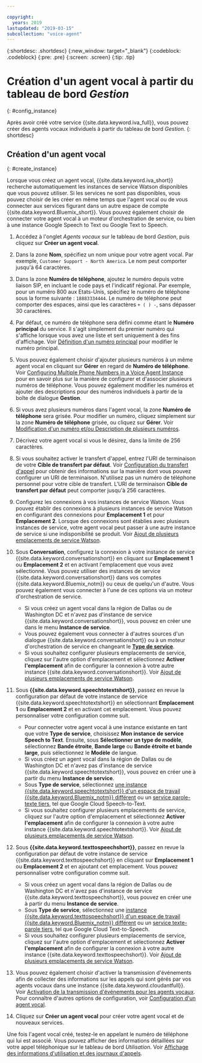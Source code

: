 ```yaml
---

copyright:
  years: 2019
lastupdated: "2019-03-15"
subcollection: "voice-agent"
---
```


{:shortdesc: .shortdesc}
{:new_window: target="_blank"}
{:codeblock: .codeblock}
{:pre: .pre}
{:screen: .screen}
{:tip: .tip}


# Création d'un agent vocal à partir du tableau de bord _Gestion_
{: #config_instance}

Après avoir créé votre service {{site.data.keyword.iva_full}}, vous pouvez créer des agents vocaux individuels à partir du tableau de bord _Gestion_.
{: shortdesc}


## Création d'un agent vocal
{: #create_instance}

Lorsque vous créez un agent vocal, {{site.data.keyword.iva_short}} recherche automatiquement les instances de service Watson disponibles que vous pouvez utiliser. Si les services ne sont pas disponibles, vous pouvez choisir de les créer en même temps que l'agent vocal ou de vous connecter aux services figurant dans un autre espace de compte {{site.data.keyword.Bluemix_short}}. Vous pouvez également choisir de connecter votre agent vocal à un moteur d'orchestration de service, ou bien à une instance Google Speech to Text ou Google Text to Speech.

1. Accédez à l'onglet _Agents vocaux_ sur le tableau de bord _Gestion_, puis cliquez sur **Créer un agent vocal**.

1. Dans la zone **Nom**, spécifiez un nom unique pour votre agent vocal. Par exemple, `Customer Support - North America`. Le nom peut comporter jusqu'à 64 caractères.

1. Dans la zone **Numéro de téléphone**, ajoutez le numéro depuis votre liaison SIP, en incluant le code pays et l'indicatif régional. Par exemple, pour un numéro 800 aux Etats-Unis, spécifiez le numéro de téléphone sous la forme suivante : `18883334444`. Le numéro de téléphone peut comporter des espaces, ainsi que les caractères `+ ( ) -`, sans dépasser 30 caractères.

1. Par défaut, ce numéro de téléphone sera défini comme étant le **Numéro principal** du service. Il s'agit simplement du premier numéro qui s'affiche lorsque vous avez une liste et sert uniquement à des fins d'affichage. Voir [Définition d'un numéro principal](/docs/services/voice-agent?topic=voice-agent-multi_num#primary_num) pour modifier le numéro principal.

1. Vous pouvez également choisir d'ajouter plusieurs numéros à un même agent vocal en cliquant sur **Gérer** en regard de **Numéro de téléphone**. Voir [Configuring Multiple Phone Numbers in a Voice Agent Instance](/docs/services/voice-agent?topic=voice-agent-multi_num) pour en savoir plus sur la manière de configurer et d'associer plusieurs numéros de téléphone. Vous pouvez également modifier les numéros et ajouter des descriptions pour des numéros individuels à partir de la boîte de dialogue **Gestion**. 

1. Si vous avez plusieurs numéros dans l'agent vocal, la zone **Numéro de téléphone** sera grisée. Pour modifier un numéro, cliquez simplement sur la zone **Numéro de téléphone** grisée, ou cliquez sur **Gérer**. Voir [Modification d'un numéro et/ou Description de plusieurs numéros](/docs/services/voice-agent?topic=voice-agent-multi_num#edit_num).

1. Décrivez votre agent vocal si vous le désirez, dans la limite de 256 caractères.

1. Si vous souhaitez activer le transfert d'appel, entrez l'URI de terminaison de votre **Cible de transfert par défaut**. Voir [Configuration du transfert d'appel](/docs/services/voice-agent?topic=voice-agent-call-transfer) pour obtenir des informations sur la manière dont vous pouvez configurer un URI de terminaison. N'utilisez pas un numéro de téléphone personnel pour votre cible de transfert. L'URI de terminaison **Cible de transfert par défaut** peut comporter jusqu'à 256 caractères.

1. Configurez les connexions à vos instances de service Watson. Vous pouvez établir des connexions à plusieurs instances de service Watson en configurant des connexions pour **Emplacement 1** et pour **Emplacement 2**. Lorsque des connexions sont établies avec plusieurs instances de service, votre agent vocal peut passer à une autre instance de service si une indisponibilité se produit. Voir [Ajout de plusieurs emplacements de service Watson](/docs/services/voice-agent?topic=voice-agent-disaster-recovery#add_location).

1. Sous **Conversation**, configurez la connexion à votre instance de service {{site.data.keyword.conversationshort}} en cliquant sur **Emplacement 1** ou **Emplacement 2** et en activant l'emplacement que vous avez sélectionné. Vous pouvez utiliser des instances de service {{site.data.keyword.conversationshort}} dans vos comptes {{site.data.keyword.Bluemix_notm}} ou ceux de quelqu'un d'autre. Vous pouvez également vous connecter à l'une de ces options via un moteur d'orchestration de service.

   * Si vous créez un agent vocal dans la région de Dallas ou de Washington DC et n'avez pas d'instance de service {{site.data.keyword.conversationshort}}, vous pouvez en créer une dans le menu **Instance de service**.
   * Vous pouvez également vous connecter à d'autres sources d'un dialogue {{site.data.keyword.conversationshort}} ou à un moteur d'orchestration de service en changeant le [**Type de service**](/docs/services/voice-agent?topic=voice-agent-other_service#other_service).
   * Si vous souhaitez configurer plusieurs emplacements de service, cliquez sur l'autre option d'emplacement et sélectionnez **Activer l'emplacement** afin de configurer la connexion à votre autre instance {{site.data.keyword.conversationshort}}. Voir [Ajout de plusieurs emplacements de service Watson](/docs/services/voice-agent?topic=voice-agent-disaster-recovery#add_location).

1. Sous **{{site.data.keyword.speechtotextshort}}**, passez en revue la configuration par défaut de votre instance de service {{site.data.keyword.speechtotextshort}} en sélectionnant **Emplacement 1** ou **Emplacement 2** et en activant cet emplacement. Vous pouvez personnaliser votre configuration comme suit.
   * Pour connecter votre agent vocal à une instance existante en tant que votre **Type de service**, choisissez **Mon instance de service Speech to Text**. Ensuite, sous **Sélectionner un type de modèle**, sélectionnez **Bande étroite**, **Bande large** ou **Bande étroite et bande large**, puis sélectionnez le **Modèle** de langue.
   * Si vous créez un agent vocal dans la région de Dallas ou de Washington DC et n'avez pas d'instance de service {{site.data.keyword.speechtotextshort}}, vous pouvez en créer une à partir du menu **Instance de service**.
   * Sous **Type de service**, sélectionnez [une instance {{site.data.keyword.speechtotextshort}} d'un espace de travail {{site.data.keyword.Bluemix_notm}} différent](/docs/services/voice-agent?topic=voice-agent-other_service) ou un [service parole-texte tiers](/docs/services/voice-agent?topic=voice-agent-third-party#third-party), tel que Google Cloud Speech-to-Text.
   * Si vous souhaitez configurer plusieurs emplacements de service, cliquez sur l'autre option d'emplacement et sélectionnez **Activer l'emplacement** afin de configurer la connexion à votre autre instance {{site.data.keyword.speechtotextshort}}. Voir [Ajout de plusieurs emplacements de service Watson](/docs/services/voice-agent?topic=voice-agent-disaster-recovery).

1. Sous **{{site.data.keyword.texttospeechshort}}**, passez en revue la configuration par défaut de votre instance de service {{site.data.keyword.texttospeechshort}} en cliquant sur **Emplacement 1** ou **Emplacement 2** et en ajoutant cet emplacement. Vous pouvez personnaliser votre configuration comme suit.
   * Si vous créez un agent vocal dans la région de Dallas ou de Washington DC et n'avez pas d'instance de service {{site.data.keyword.texttospeechshort}}, vous pouvez en créer une à partir du menu **Instance de service**.
   * Sous **Type de service**, sélectionnez une [instance {{site.data.keyword.texttospeechshort}} d'un espace de travail {{site.data.keyword.Bluemix_notm}} différent](/docs/services/voice-agent?topic=voice-agent-other_service) ou un [service texte-parole tiers](/docs/services/voice-agent?topic=voice-agent-third-party), tel que Google Cloud Text-to-Speech.
   * Si vous souhaitez configurer plusieurs emplacements de service, cliquez sur l'autre option d'emplacement et sélectionnez **Activer l'emplacement** afin de configurer la connexion à votre autre instance {{site.data.keyword.texttospeechshort}}. Voir [Ajout de plusieurs emplacements de service Watson](/docs/services/voice-agent?topic=voice-agent-disaster-recovery).

1. Vous pouvez également choisir d'activer la transmission d'événements afin de collecter des informations sur les appels qui sont gérés par vos agents vocaux dans une instance {{site.data.keyword.cloudantfull}}. Voir [Activation de la transmission d'événements pour les agents vocaux](/docs/services/voice-agent?topic=voice-agent-event_forwarding). Pour connaître d'autres options de configuration, voir [Configuration d'un agent vocal](/docs/services/voice-agent?topic=voice-agent-managing#configure_va).

1. Cliquez sur **Créer un agent vocal** pour créer votre agent vocal et de nouveaux services.

Une fois l'agent vocal créé, testez-le en appelant le numéro de téléphone qui lui est associé. Vous pouvez afficher des informations détaillées sur votre appel téléphonique sur le tableau de bord _Utilisation_. Voir [Affichage des informations d'utilisation et des journaux d'appels](/docs/services/voice-agent?topic=voice-agent-logging).   
